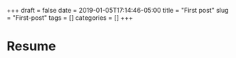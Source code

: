 +++ 
draft = false
date = 2019-01-05T17:14:46-05:00
title = "First post"
slug = "First-post" 
tags = []
categories = []
+++

# Resume

